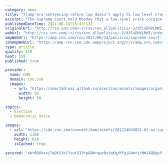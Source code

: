 ```yaml
---
category: news
title: "Trump-era sentencing reform law doesn't apply to low-level crack cocaine offenders, Supreme Court says"
excerpt: "The Supreme Court held Monday that a low-level crack-cocaine offender is ineligible to seek a reduced sentence under the Trump-era First Step Act sentencing reform law.\n    \n"
publishedDateTime: 2021-06-14T15:43:13Z
originalUrl: "http://rss.cnn.com/~r/rss/cnn_allpolitics/~3/d3luDHVLMWI/index.html"
webUrl: "http://rss.cnn.com/~r/rss/cnn_allpolitics/~3/d3luDHVLMWI/index.html"
ampWebUrl: "https://amp.cnn.com/cnn/2021/06/14/politics/supreme-court-first-step-act-crack-cocaine-conviction-case/index.html"
cdnAmpWebUrl: "https://amp-cnn-com.cdn.ampproject.org/c/s/amp.cnn.com/cnn/2021/06/14/politics/supreme-court-first-step-act-crack-cocaine-conviction-case/index.html"
type: article
quality: 159
heat: 159
published: true

provider:
  name: CNN
  domain: cnn.com
  images:
    - url: "https://smartableai.github.io/election/assets/images/organizations/cnn.com-50x50.jpg"
      width: 50
      height: 50

topics:
  - Election
  - Democratic Voice

images:
  - url: "https://cdn.cnn.com/cnnnext/dam/assets/201224043021-01-us-supreme-court-1211-super-tease.jpg"
    width: 1100
    height: 619
    isCached: true

secured: "xb+0DXkxxj7qQtG3olYvut519+pG0W+apz0stqKq/KYqjU4m+jcNWjAQDppfrDfHD0Qatm3AYwNtamCo59OiHgNVPRrepMZXr7K62qU1v1IlsrNHSpQfiOIWPQeOFcxCYWNaM2uHfUHERhamBO76SPUn8JqV2pMAkQhcVEqWtPhxVBEnuMpbsV0lupCZ6C+Vvq53W/xLqlGx5b4a3Nqnx/r9kDsxZ04h7bwwMwhMN7Odrg0l+JtgzSkAHxsrEgokVgBek0uTO3kaAtxKX1HgJqpsA6yBYFTpLyaWPb6oWHuhiDpApAK4NBX2IbslcjyKbaV/gKtZ+Qi1jJGarHvgZRN3yvZO0r7cAovcibUR5uQ=;iTAp7FgU+aJY4YTx70R3Ng=="
---
```


